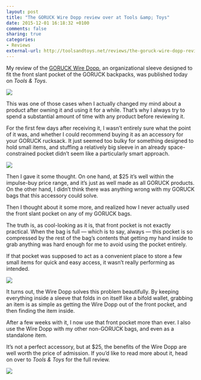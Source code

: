 ```yaml
---
layout: post
title: "The GORUCK Wire Dopp review over at Tools &amp; Toys"
date: 2015-12-01 16:18:32 +0100
comments: false
sharing: true
categories: 
- Reviews
external-url: http://toolsandtoys.net/reviews/the-goruck-wire-dopp-review/
---
```


My review of the [GORUCK Wire Dopp](http://www.goruck.com/wire-dopp-black/p/GEAR-000128), an organizational sleeve designed to fit the front slant pocket of the GORUCK backpacks, was published today on _Tools & Toys_. 

<p class="full-width"><img src="https://farm6.staticflickr.com/5750/22819932434_de0dc081b8_o.jpg"/></p>

This was one of those cases when I actually changed my mind about a product after owning it and using it for a while. That’s why I always try to spend a substantial amount of time with any product before reviewing it.

For the first few days after receiving it, I wasn’t entirely sure what the point of it was, and whether I could recommend buying it as an accessory for your GORUCK rucksack. It just seemed too bulky for something designed to hold small items, and stuffing a relatively big sleeve in an already space-constrained pocket didn’t seem like a particularly smart approach.

<p class="full-width"><img src="https://farm6.staticflickr.com/5673/22821170453_4c9e3740de_o.jpg"/></p>

Then I gave it some thought. On one hand, at $25 it’s well within the impulse-buy price range, and it’s just as well made as all GORUCK products. On the other hand, I didn’t think there was anything wrong with my GORUCK bags that this accessory could solve.

Then I thought about it some more, and realized how I never actually used the front slant pocket on any of my GORUCK bags.

The truth is, as cool-looking as it is, that front pocket is not exactly practical. When the bag is full — which is to say, always — this pocket is so compressed by the rest of the bag’s contents that getting my hand inside to grab anything was hard enough for me to avoid using the pocket entirely.

If that pocket was supposed to act as a convenient place to store a few small items for quick and easy access, it wasn’t really performing as intended.

<p class="full-width"><img src="https://farm6.staticflickr.com/5659/22821175433_830afa1e80_o.jpg"/></p>

It turns out, the Wire Dopp solves this problem beautifully. By keeping everything inside a sleeve that folds in on itself like a bifold wallet, grabbing an item is as simple as getting the Wire Dopp out of the front pocket, and then finding the item inside.

After a few weeks with it, I now use that front pocket more than ever. I also use the Wire Dopp with my other non-GORUCK bags, and even as a standalone item.

It’s not a perfect accessory, but at $25, the benefits of the Wire Dopp are well worth the price of admission. If you’d like to read more about it, head on over to _Tools & Toys_ for the full review.

<p class="full-width"><img src="https://farm1.staticflickr.com/635/23080324899_f385975e4a_o.jpg"/></p>